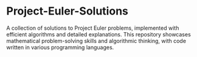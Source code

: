 # Project-Euler-Solutions
A collection of solutions to Project Euler problems, implemented with efficient algorithms and detailed explanations. This repository showcases mathematical problem-solving skills and algorithmic thinking, with code written in various programming languages.
